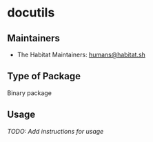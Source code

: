 # docutils

## Maintainers

* The Habitat Maintainers: <humans@habitat.sh>

## Type of Package

Binary package

## Usage

*TODO: Add instructions for usage*
